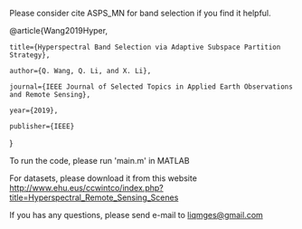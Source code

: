 Please consider cite ASPS_MN for band selection if you find it helpful.

@article{Wang2019Hyper,

    title={Hyperspectral Band Selection via Adaptive Subspace Partition Strategy},
    
    author={Q. Wang, Q. Li, and X. Li},
    
    journal={IEEE Journal of Selected Topics in Applied Earth Observations and Remote Sensing},
    
    year={2019},
    
    publisher={IEEE}
    
}

To run the code, please run 'main.m' in MATLAB

For datasets, please download it from this website http://www.ehu.eus/ccwintco/index.php?title=Hyperspectral_Remote_Sensing_Scenes

If you has any questions, please send e-mail to liqmges@gmail.com
